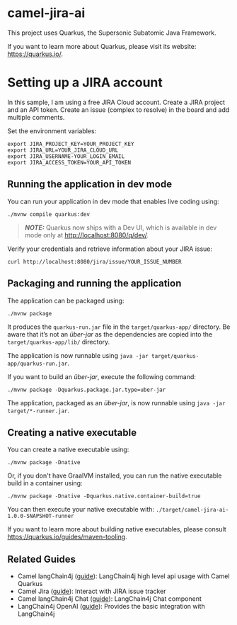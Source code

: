# camel-jira-ai

This project uses Quarkus, the Supersonic Subatomic Java Framework.

If you want to learn more about Quarkus, please visit its website: <https://quarkus.io/>.

# Setting up a JIRA account

In this sample, I am using a free JIRA Cloud account.
Create a JIRA project and an API token.
Create an issue (complex to resolve) in the board and add multiple comments.

Set the environment variables:

```shell script
export JIRA_PROJECT_KEY=YOUR_PROJECT_KEY
export JIRA_URL=YOUR_JIRA_CLOUD_URL
export JIRA_USERNAME-YOUR_LOGIN_EMAIL
export JIRA_ACCESS_TOKEN=YOUR_API_TOKEN
```


## Running the application in dev mode

You can run your application in dev mode that enables live coding using:

```shell script
./mvnw compile quarkus:dev
```

> **_NOTE:_**  Quarkus now ships with a Dev UI, which is available in dev mode only at <http://localhost:8080/q/dev/>.

Verify your credentials and retrieve information about your JIRA issue:

```shell script
curl http://localhost:8080/jira/issue/YOUR_ISSUE_NUMBER
```

## Packaging and running the application

The application can be packaged using:

```shell script
./mvnw package
```

It produces the `quarkus-run.jar` file in the `target/quarkus-app/` directory.
Be aware that it’s not an _über-jar_ as the dependencies are copied into the `target/quarkus-app/lib/` directory.

The application is now runnable using `java -jar target/quarkus-app/quarkus-run.jar`.

If you want to build an _über-jar_, execute the following command:

```shell script
./mvnw package -Dquarkus.package.jar.type=uber-jar
```

The application, packaged as an _über-jar_, is now runnable using `java -jar target/*-runner.jar`.

## Creating a native executable

You can create a native executable using:

```shell script
./mvnw package -Dnative
```

Or, if you don't have GraalVM installed, you can run the native executable build in a container using:

```shell script
./mvnw package -Dnative -Dquarkus.native.container-build=true
```

You can then execute your native executable with: `./target/camel-jira-ai-1.0.0-SNAPSHOT-runner`

If you want to learn more about building native executables, please consult <https://quarkus.io/guides/maven-tooling>.

## Related Guides

- Camel langChain4j ([guide](https://camel.apache.org/camel-quarkus/latest/reference/extensions/langchain4j.html)): LangChain4j high level api usage with Camel Quarkus
- Camel Jira ([guide](https://camel.apache.org/camel-quarkus/latest/reference/extensions/jira.html)): Interact with JIRA issue tracker
- Camel langChain4j Chat ([guide](https://camel.apache.org/camel-quarkus/latest/reference/extensions/langchain4j-chat.html)): LangChain4j Chat component
- LangChain4j OpenAI ([guide](https://docs.quarkiverse.io/quarkus-langchain4j/dev/index.html)): Provides the basic integration with LangChain4j

